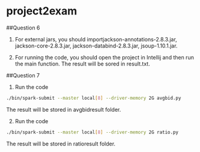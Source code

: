 # project2exam

##Question 6
1. For external jars, you should importjackson-annotations-2.8.3.jar, jackson-core-2.8.3.jar, jackson-databind-2.8.3.jar, jsoup-1.10.1.jar.

2. For running the code, you should open the project in Intellij and then run the main function. The result will be sored in result.txt.

##Question 7
1. Run the code
```bash
./bin/spark-submit --master local[8] --driver-memory 2G avgbid.py
```
The result will be stored in avgbidresult folder.

2. Run the code
```bash
./bin/spark-submit --master local[8] --driver-memory 2G ratio.py
```
The result will be stored in ratioresult folder.
